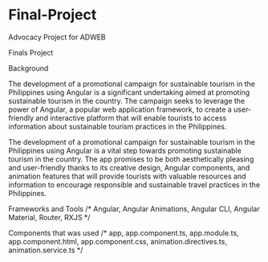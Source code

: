 # Final-Project
Advocacy Project for ADWEB

Finals Project

Background

The development of a promotional campaign for sustainable tourism in the Philippines using Angular is a significant undertaking aimed at promoting sustainable tourism in the country. The campaign seeks to leverage the power of Angular, a popular web application framework, to create a user-friendly and interactive platform that will enable tourists to access information about sustainable tourism practices in the Philippines.

The development of a promotional campaign for sustainable tourism in the Philippines using Angular is a vital step towards promoting sustainable tourism in the country. The app promises to be both aesthetically pleasing and user-friendly thanks to its creative design, Angular components, and animation features that will provide tourists with valuable resources and information to encourage responsible and sustainable travel practices in the Philippines.

Frameworks and Tools /* Angular, Angular Animations, Angular CLI, Angular Material, Router, RXJS */

Components that was used /* app, app.component.ts, app.module.ts, app.component.html, app.component.css, animation.directives.ts, animation.service.ts */
